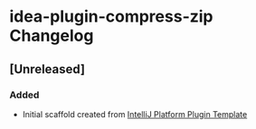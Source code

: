 <!-- Keep a Changelog guide -> https://keepachangelog.com -->

# idea-plugin-compress-zip Changelog

## [Unreleased]
### Added
- Initial scaffold created from [IntelliJ Platform Plugin Template](https://github.com/JetBrains/intellij-platform-plugin-template)
